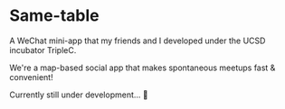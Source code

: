 # Same-table

A WeChat mini-app that my friends and I developed under the UCSD incubator TripleC. 

We're a map-based social app that makes spontaneous meetups fast & convenient!

Currently still under development... 🔨
